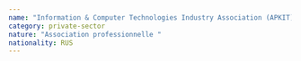 ```yaml
---
name: "Information & Computer Technologies Industry Association (APKIT)"
category: private-sector
nature: "Association professionnelle "
nationality: RUS
---
```

    